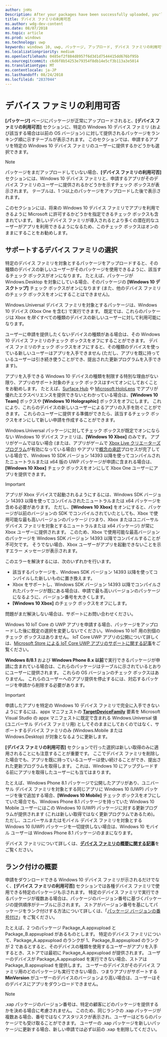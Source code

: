 ```yaml
---
author: jnHs
Description: After your packages have been successfully uploaded, you'll see a table that indicates which packages will be offered to specific Windows 10 device families (and earlier OS versions, if applicable), in ranked order.
title: デバイス ファミリの利用可否
ms.author: wdg-dev-content
ms.date: 08/07/2018
ms.topic: article
ms.prod: windows
ms.technology: uwp
keywords: windows 10, uwp, パッケージ, アップロード, デバイス ファミリの利用可否
ms.localizationpriority: medium
ms.openlocfilehash: 0485ef2f884d8957f6d3d1d7544415dd676bf95b
ms.sourcegitcommit: c6d6f8b54253e79354f8db14e5cf3b113a3e5014
ms.translationtype: MT
ms.contentlocale: ja-JP
ms.lasthandoff: 08/24/2018
ms.locfileid: "2837044"
---
```

# <a name="device-family-availability"></a>デバイス ファミリの利用可否

**[パッケージ]** ページにパッケージが正常にアップロードされると、**[デバイス ファミリの利用可否]** セクションに、特定の Windows 10 デバイス ファミリ (および該当する場合は以前の OS バージョン) に対して提供されるパッケージをランキング順に示すテーブルが表示されます。 このセクションでは、申請するアプリを特定の Windows 10 デバイス ファミリのユーザーに提供するかどうかも選択できます。

> [!NOTE]
> パッケージをまだアップロードしていない場合、**[デバイス ファミリの利用可否]** セクションには、Windows 10 デバイス ファミリと、申請するアプリがそのデバイス ファミリのユーザーに提供されるかどうかを示すチェック ボックスが表示されます。 テーブルは、1 つ以上のパッケージをアップロードした後で表示されます。

このセクションには、将来の Windows 10 デバイス ファミリでアプリを利用できるように Microsoft に許可するかどうかを指定できるチェック ボックスも含まれています。 新しいデバイス ファミリが導入されるとより多くの潜在的なユーザーがアプリを利用できるようになるため、このチェック ボックスはオンのままにすることをお勧めします。


## <a name="choosing-which-device-families-to-support"></a>サポートするデバイス ファミリの選択

特定のデバイス ファミリを対象とするパッケージをアップロードすると、その種類のデバイスの新しいユーザーがそのパッケージを使用できるように、該当するチェック ボックスがオンになります。 たとえば、パッケージが Windows.Desktop を対象にしている場合、そのパッケージの **[Windows 10 デスクトップ]** チェック ボックスがオンになります (また、他のデバイス ファミリのチェック ボックスをオンにすることはできません)。

Windows.Universal デバイス ファミリを対象とするパッケージは、Windows 10 デバイス (Xbox One を含む) で実行できます。 既定では、これらのパッケージは Xbox を*除く*すべての種類のデバイスの新しいユーザーに対して利用可能になります。

ユーザーに申請を提供したくないデバイスの種類がある場合は、その Windows 10 デバイス ファミリのチェック ボックスをオフにすることができます。 デバイス ファミリのチェック ボックスをオフにすると、その種類のデバイスを使っている新しいユーザーはアプリを入手できません (ただし、アプリを既に持っているユーザーは引き続き使うことができ、提出された更新プログラムを入手できます)。

アプリを入手できる Windows 10 デバイスの種類を制限する特別な理由がない限り、アプリのサポート対象のチェック ボックスはすべてオンにしておくことをお勧めします。 たとえば、[Surface Hub](https://developer.microsoft.com/windows/surfacehub) や [Microsoft HoloLens](https://developer.microsoft.com/windows/mixed-reality) でアプリが優れたエクスペリエンスを提供できないとわかっている場合は、**[Windows 10 Team]** ボックスや **[Windows 10 Holographic]** ボックスをオフにします。 これにより、これらのデバイスの新しいユーザーによるアプリの入手を防ぐことができます。 これらのユーザーに提供する準備ができたら、該当するチェック ボックスをオンにして新しい申請を作成することができます。

<span id="xbox" />

Windows.Universal パッケージに対してチェック ボックスが既定でオンにならない Windows 10 デバイス ファミリは、**[Windows 10 Xbox]** のみです。 アプリがゲームではない場合 (または、アプリがゲームで [Xbox Live クリエーターズ プログラム](../xbox-live/get-started-with-creators/get-started-with-xbox-live-creators.md)が有効になっている場合) やアプリで[概念の承認](../gaming/concept-approval.md)プロセスが完了している場合で、Windows 10 SDK バージョン 14393 以降を使ってコンパイルされたニュートラルまたは x64 版の UWP パッケージが申請に含まれる場合は、**[Windows 10 Xbox]** チェック ボックスをオンにして Xbox One ユーザーにアプリを提供できます。

> [!IMPORTANT]
> アプリが Xbox デバイスで起動されるようにするには、Windows SDK バージョン 14393 以降を使ってコンパイルされたニュートラルまたは x64 パッケージを含める必要があります。 ただし、**[Windows 10 Xbox]** をオンにすると、パッケージが以前のバージョンの SDK でコンパイルされていたとしても、Xbox で使用可能な最も高いバージョンのパッケージ (つまり、Xbox またはユニバーサル デバイス ファミリを対象とするニュートラルまたは x64 パッケージ) が常に Xbox ユーザーに提供されます。 このため、Xbox で使用可能な最高バージョンのパッケージを Windows SDK バージョン 14393 以降でコンパイルすることが不可欠です。 そうでない場合、Xbox ユーザーがアプリを起動できないことを示すエラー メッセージが表示されます。 
> 
> このエラーを解決するには、次のいずれかを行います。
> - 該当するパッケージを、Windows SDK バージョン 14393 以降を使ってコンパイルした新しいものに置き換えます。
> - Xbox をサポートし、Windows SDK バージョン 14393 以降でコンパイルされたパッケージが既にある場合は、申請で最も高いバージョンのパッケージになるように、バージョン番号を大きくします。
> - **[Windows 10 Xbox]** のチェック ボックスをオフにします。
>   
> 問題がまだ解決しない場合は、サポートにお問い合わせください。

Windows 10 IoT Core の UWP アプリを申請する場合、パッケージをアップロードした後に既定の選択を変更しないでください。Windows 10 IoT 用の別個のチェック ボックスはありません。 IoT Core UWP アプリの公開について詳しくは、[Microsoft Store による IoT Core UWP アプリのサポートに関する記事](https://docs.microsoft.com/windows/iot-core/commercialize-your-device/installingandservicing)をご覧ください。

**Windows 8/8.1** および **Windows Phone 8.x 以前**で実行できるパッケージが申請に含まれている場合は、これらのパッケージはテーブルに示されているとおりにユーザーに提供されます。 これらの OS バージョンのチェック ボックスはありません。 これらのユーザーへのアプリ提供を停止するには、対応するパッケージを申請から削除する必要があります。

> [!IMPORTANT]
> 申請したアプリを特定の Windows 10 デバイス ファミリで完全に入手できないようにするには、appx マニフェストの [**TargetDeviceFamily**](https://docs.microsoft.com/uwp/schemas/appxpackage/uapmanifestschema/element-targetdevicefamily) 要素を Microsoft Visual Studio の appx マニフェストに既定で含まれる Windows.Universal 値 (ユニバーサル デバイス ファミリ用) としてそのままにしておくのではなく、サポートするデバイス ファミリのみ (Windows.Mobile または Windows.Desktop) が対象となるように更新します。

**[デバイス ファミリの利用可否]** セクションで行った選択は新しい取得のみに適用されることにも注意することが重要です。 ここでデバイス ファミリを削除した場合でも、アプリを既に持っているユーザーは使い続けることができ、提出された更新プログラムを取得します。 これは、Windows 10 にアップグレードする前にアプリを取得したユーザーにも当てはまります。

たとえば、Windows Phone 8.1 パッケージで公開したアプリがあり、ユニバーサル デバイス ファミリを対象とする同じアプリに Windows 10 (UWP) パッケージを後で追加する場合、**[Windows 10 Mobile]** チェック ボックスをオフにしていた場合でも、Windows Phone 8.1 パッケージを持っていた Windows 10 Mobile ユーザーにはこの Windows 10 (UWP) パッケージに対する更新プログラムが提供されます (これは新しい取得ではなく更新プログラムであるため)。 ただし、ユニバーサルまたはモバイル デバイス ファミリを対象とする Windows 10 (UWP) パッケージを一切提供しない場合は、Windows 10 モバイル ユーザーは Windows Phone 8.1 パッケージのままになります。

デバイス ファミリについて詳しくは、[**デバイス ファミリの概要に関する記事**](https://docs.microsoft.com/uwp/extension-sdks/device-families-overview)をご覧ください。

## <a name="understanding-ranking"></a>ランク付けの概要

申請をダウンロードできる Windows 10 デバイス ファミリが示されるだけでなく、**[デバイス ファミリの利用可否]** セクションでは各種デバイス ファミリで使用できる特定のパッケージも示されます。 特定のデバイス ファミリで実行できるパッケージが複数ある場合は、パッケージのバージョン番号に基づくパッケージの提供順序がテーブルに示されます。 ストアがバージョン番号を基にしてパッケージをランク付けする方法について詳しくは、「[パッケージ バージョンの番号付け](package-version-numbering.md)」をご覧ください。 

たとえば、2 つのパッケージ Package_A.appxupload と Package_B.appxupload があるものとします。 特定のデバイス ファミリについて、Package_A.appxupload のランクが 1、Package_B.appxupload のランクが 2 であるとすると、そのデバイスの種類を使用するユーザーがアプリを入手するとき、ストアでは最初に Package_A.appxupload が提供されます。 ユーザーのデバイスが Package_A.appxupload を実行できない場合、ストアは Package_B.appxupload を提供します。 ユーザーのデバイスがそのデバイス ファミリ用のどのパッケージも実行できない場合、つまりアプリがサポートする **MinVersion** がユーザーのデバイスのバージョンより高い場合は、ユーザーはそのデバイスにアプリをダウンロードできません。

> [!NOTE]
> .xap パッケージのバージョン番号は、特定の顧客にどのパッケージを提供するかを決める場合に考慮されません。 このため、同じランクの .xap パッケージが複数ある場合、番号ではなくアスタリスクが表示され、ユーザーはどちらのパッケージでも受け取ることができます。 ユーザーの .xap パッケージを新しいパッケージに更新する場合、新しい申請では必ず以前の .xap を削除してください。

